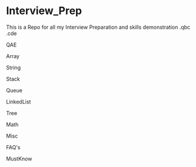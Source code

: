# Interview_Prep

This is a Repo for all my Interview Preparation and skills demonstration
    .qbc
    .cde

QAE

Array

String

Stack

Queue

LinkedList

Tree

Math

Misc

FAQ's

MustKnow
